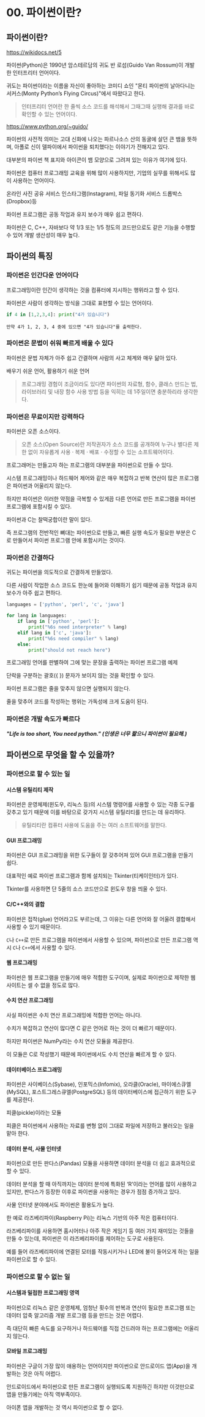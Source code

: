 # 00. 파이썬이란?

## 파이썬이란?

https://wikidocs.net/5



파이썬(Python)은 1990년 암스테르담의 귀도 반 로섬(Guido Van Rossum)이 개발한 인터프리터 언어이다.

귀도는 파이썬이라는 이름을 자신이 좋아하는 코미디 쇼인 "몬티 파이썬의 날아다니는 서커스(Monty Python’s Flying Circus)"에서 따왔다고 한다.

> 인터프리터 언어란 한 줄씩 소스 코드를 해석해서 그때그때 실행해 결과를 바로 확인할 수 있는 언어이다.

https://www.python.org/~guido/



파이썬의 사전적 의미는 고대 신화에 나오는 파르나소스 산의 동굴에 살던 큰 뱀을 뜻하며, 아폴로 신이 델파이에서 파이썬을 퇴치했다는 이야기가 전해지고 있다.

대부분의 파이썬 책 표지와 아이콘이 뱀 모양으로 그려져 있는 이유가 여기에 있다.



파이썬은 컴퓨터 프로그래밍 교육을 위해 많이 사용하지만, 기업의 실무를 위해서도 많이 사용하는 언어이다.

온라인 사진 공유 서비스 인스타그램(Instagram), 파일 동기화 서비스 드롭박스(Dropbox)등



파이썬 프로그램은 공동 작업과 유지 보수가 매우 쉽고 편하다.

파이썬은 C, C++, 자바보다 약 1/3 또는 1/5 정도의 코드만으로도 같은 기능을 수행할 수 있어 개발 생산성이 매우 높다.



## 파이썬의 특징

### 파이썬은 인간다운 언어이다

프로그래밍이란 인간이 생각하는 것을 컴퓨터에 지시하는 행위라고 할 수 있다.

파이썬은 사람이 생각하는 방식을 그대로 표현할 수 있는 언어이다.



```python
if 4 in [1,2,3,4]: print("4가 있습니다")
```



```
만약 4가 1, 2, 3, 4 중에 있으면 "4가 있습니다"를 출력한다.
```



### 파이썬은 문법이 쉬워 빠르게 배울 수 있다

파이썬은 문법 자체가 아주 쉽고 간결하며 사람의 사고 체계와 매우 닮아 있다.

배우기 쉬운 언어, 활용하기 쉬운 언어

> 프로그래밍 경험이 조금이라도 있다면 파이썬의 자료형, 함수, 클래스 만드는 법, 라이브러리 및 내장 함수 사용 방법 등을 익히는 데 1주일이면 충분하리라 생각한다.



### 파이썬은 무료이지만 강력하다

파이썬은 오픈 소스이다.

> 오픈 소스(Open Source)란 저작권자가 소스 코드를 공개하여 누구나 별다른 제한 없이 자유롭게 사용 · 복제 · 배포 · 수정할 수 있는 소프트웨어이다.



프로그래머는 만들고자 하는 프로그램의 대부분을 파이썬으로 만들 수 있다.

시스템 프로그래밍이나 하드웨어 제어와 같은 매우 복잡하고 반복 연산이 많은 프로그램은 파이썬과 어울리지 않는다.

하지만 파이썬은 이러한 약점을 극복할 수 있게끔 다른 언어로 만든 프로그램을 파이썬 프로그램에 포함시킬 수 있다.



파이썬과 C는 찰떡궁합이란 말이 있다.

즉 프로그램의 전반적인 뼈대는 파이썬으로 만들고, 빠른 실행 속도가 필요한 부분은 C로 만들어서 파이썬 프로그램 안에 포함시키는 것이다.



### 파이썬은 간결하다

귀도는 파이썬을 의도적으로 간결하게 만들었다.

다른 사람이 작업한 소스 코드도 한눈에 들어와 이해하기 쉽기 때문에 공동 작업과 유지 보수가 아주 쉽고 편하다.

```python
languages = ['python', 'perl', 'c', 'java']

for lang in languages:
    if lang in ['python', 'perl']:
        print("%6s need interpreter" % lang)
    elif lang in ['c', 'java']:
        print("%6s need compiler" % lang)
    else:
        print("should not reach here")
```

프로그래밍 언어를 판별하여 그에 맞는 문장을 출력하는 파이썬 프로그램 예제

단락을 구분하는 괄호({ }) 문자가 보이지 않는 것을 확인할 수 있다.

파이썬 프로그램은 줄을 맞추지 않으면 실행되지 않는다.

줄을 맞추어 코드를 작성하는 행위는 가독성에 크게 도움이 된다.



### 파이썬은 개발 속도가 빠르다

***"Life is too short, You need python." (인생은 너무 짧으니 파이썬이 필요해.)***



## 파이썬으로 무엇을 할 수 있을까?

### 파이썬으로 할 수 있는 일

#### 시스템 유틸리티 제작

파이썬은 운영체제(윈도우, 리눅스 등)의 시스템 명령어를 사용할 수 있는 각종 도구를 갖추고 있기 때문에 이를 바탕으로 갖가지 시스템 유틸리티를 만드는 데 유리하다.

> 유틸리티란 컴퓨터 사용에 도움을 주는 여러 소프트웨어를 말한다.



#### GUI 프로그래밍

파이썬은 GUI 프로그래밍을 위한 도구들이 잘 갖추어져 있어 GUI 프로그램을 만들기 쉽다.

대표적인 예로 파이썬 프로그램과 함께 설치되는 Tkinter(티케이인터)가 있다.

Tkinter를 사용하면 단 5줄의 소스 코드만으로 윈도우 창을 띄울 수 있다.



#### C/C++와의 결합

파이썬은 접착(glue) 언어라고도 부르는데, 그 이유는 다른 언어와 잘 어울려 결합해서 사용할 수 있기 때문이다.

`C`나 `C++`로 만든 프로그램을 파이썬에서 사용할 수 있으며, 파이썬으로 만든 프로그램 역시 `C`나 `C++`에서 사용할 수 있다.



#### 웹 프로그래밍

파이썬은 웹 프로그램을 만들기에 매우 적합한 도구이며, 실제로 파이썬으로 제작한 웹 사이트는 셀 수 없을 정도로 많다.



#### 수치 연산 프로그래밍

사실 파이썬은 수치 연산 프로그래밍에 적합한 언어는 아니다.

수치가 복잡하고 연산이 많다면 C 같은 언어로 하는 것이 더 빠르기 때문이다.

하지만 파이썬은 NumPy라는 수치 연산 모듈을 제공한다.

이 모듈은 C로 작성했기 때문에 파이썬에서도 수치 연산을 빠르게 할 수 있다.



#### 데이터베이스 프로그래밍

파이썬은 사이베이스(Sybase), 인포믹스(Infomix), 오라클(Oracle), 마이에스큐엘(MySQL), 포스트그레스큐엘(PostgreSQL) 등의 데이터베이스에 접근하기 위한 도구를 제공한다.

피클(pickle)이라는 모듈

피클은 파이썬에서 사용하는 자료를 변형 없이 그대로 파일에 저장하고 불러오는 일을 맡아 한다.



#### 데이터 분석, 사물 인터넷

파이썬으로 만든 판다스(Pandas) 모듈을 사용하면 데이터 분석을 더 쉽고 효과적으로 할 수 있다.

데이터 분석을 할 때 아직까지는 데이터 분석에 특화된 ‘R’이라는 언어를 많이 사용하고 있지만, 판다스가 등장한 이후로 파이썬을 사용하는 경우가 점점 증가하고 있다.



사물 인터넷 분야에서도 파이썬은 활용도가 높다.

한 예로 라즈베리파이(Raspberry Pi)는 리눅스 기반의 아주 작은 컴퓨터이다.

라즈베리파이를 사용하면 홈시어터나 아주 작은 게임기 등 여러 가지 재미있는 것들을 만들 수 있는데, 파이썬은 이 라즈베리파이를 제어하는 도구로 사용된다.

예를 들어 라즈베리파이에 연결된 모터를 작동시키거나 LED에 불이 들어오게 하는 일을 파이썬으로 할 수 있다.



### 파이썬으로 할 수 없는 일

#### 시스템과 밀접한 프로그래밍 영역

파이썬으로 리눅스 같은 운영체제, 엄청난 횟수의 반복과 연산이 필요한 프로그램 또는 데이터 압축 알고리즘 개발 프로그램 등을 만드는 것은 어렵다.

즉 대단히 빠른 속도를 요구하거나 하드웨어를 직접 건드려야 하는 프로그램에는 어울리지 않는다.



#### 모바일 프로그래밍

파이썬은 구글이 가장 많이 애용하는 언어이지만 파이썬으로 안드로이드 앱(App)을 개발하는 것은 아직 어렵다.

안드로이드에서 파이썬으로 만든 프로그램이 실행되도록 지원하긴 하지만 이것만으로 앱을 만들기에는 아직 역부족이다.

아이폰 앱을 개발하는 것 역시 파이썬으로 할 수 없다.


